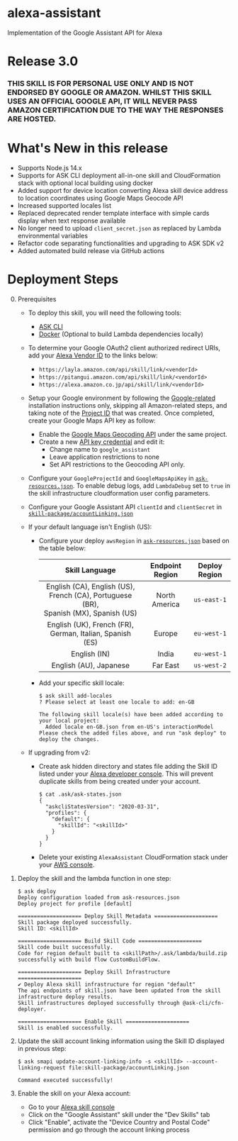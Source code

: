 # alexa-assistant

Implementation of the Google Assistant API for Alexa

# Release 3.0

### THIS SKILL IS FOR PERSONAL USE ONLY AND IS NOT ENDORSED BY GOOGLE OR AMAZON. WHILST THIS SKILL USES AN OFFICIAL GOOGLE API, IT WILL NEVER PASS AMAZON CERTIFICATION DUE TO THE WAY THE RESPONSES ARE HOSTED.


# What's New in this release

* Supports Node.js 14.x
* Supports for ASK CLI deployment all-in-one skill and CloudFormation stack with optional local building using docker
* Added support for device location converting Alexa skill device address to location coordinates using Google Maps Geocode API
* Increased supported locales list
* Replaced deprecated render template interface with simple cards display when text response available
* No longer need to upload `client_secret.json` as replaced by Lambda environmental variables
* Refactor code separating functionalities and upgrading to ASK SDK v2
* Added automated build release via GitHub actions

# Deployment Steps

0. Prerequisites

    * To deploy this skill, you will need the following tools:
        * [ASK CLI](https://developer.amazon.com/en-US/docs/alexa/smapi/quick-start-alexa-skills-kit-command-line-interface.html)
        * [Docker](https://docs.docker.com/get-docker/) (Optional to build Lambda dependencies locally)

    * To determine your Google OAuth2 client authorized redirect URIs, add your [Alexa Vendor ID](https://developer.amazon.com/settings/console/mycid) to the links below:
        * `https://layla.amazon.com/api/skill/link/<vendorId>`
        * `https://pitangui.amazon.com/api/skill/link/<vendorId>`
        * `https://alexa.amazon.co.jp/api/skill/link/<vendorId>`

    * Setup your Google environment by following the [Google-related](https://github.com/tartanguru/alexa-assistant-instructions/blob/master/fresh_install.md#enable-google-assistant-api-) installation instructions only, skipping all Amazon-related steps, and taking note of the [Project ID](https://console.cloud.google.com/cloud-resource-manager) that was created. Once completed, create your Google Maps API key as follow:
        * Enable the [Google Maps Geocoding API](https://console.cloud.google.com/apis/library/geocoding-backend.googleapis.com) under the same project.
        * Create a new [API key credential](https://console.cloud.google.com/apis/credentials) and edit it:
            * Change name to `google_assistant`
            * Leave application restrictions to none
            * Set API restrictions to the Geocoding API only.

    * Configure your `GoogleProjectId` and `GoogleMapsApiKey` in [`ask-resources.json`](ask-resources.json). To enable debug logs, add `LambdaDebug` set to `true` in the skill infrastructure cloudformation user config parameters.

    * Configure your Google Assistant API `clientId` and `clientSecret` in [`skill-package/accountLinking.json`](skill-package/accountLinking.json)

    * If your default language isn't English (US):
        * Configure your deploy `awsRegion` in [`ask-resources.json`](ask-resources.json) based on the table below:

            | Skill Language | Endpoint Region | Deploy Region |
            |:--------------:|:---------------:|:-------------:|
            | English (CA), English (US), French (CA), Portuguese (BR),<br>Spanish (MX), Spanish (US) | North America | `us-east-1` |
            | English (UK), French (FR), German, Italian, Spanish (ES) | Europe | `eu-west-1` |
            | English (IN) | India | `eu-west-1` |
            | English (AU), Japanese | Far East | `us-west-2` |

        * Add your specific skill locale:
            ```
            $ ask skill add-locales
            ? Please select at least one locale to add: en-GB

            The following skill locale(s) have been added according to your local project:
              Added locale en-GB.json from en-US's interactionModel
            Please check the added files above, and run "ask deploy" to deploy the changes.
            ```

    * If upgrading from v2:
        * Create ask hidden directory and states file adding the Skill ID listed under your [Alexa developer console](https://developer.amazon.com/alexa/console/ask). This will prevent duplicate skills from being created under your account.
            ```
            $ cat .ask/ask-states.json
            {
              "askcliStatesVersion": "2020-03-31",
              "profiles": {
                "default": {
                  "skillId": "<skillId>"
                }
              }
            }
            ```
        * Delete your existing `AlexaAssistant` CloudFormation stack under your [AWS console](https://console.aws.amazon.com/cloudformation/home).

1. Deploy the skill and the lambda function in one step:
    ```
    $ ask deploy
    Deploy configuration loaded from ask-resources.json
    Deploy project for profile [default]

    ==================== Deploy Skill Metadata ====================
    Skill package deployed successfully.
    Skill ID: <skillId>

    ==================== Build Skill Code ====================
    Skill code built successfully.
    Code for region default built to <skillPath>/.ask/lambda/build.zip successfully with build flow CustomBuildFlow.

    ==================== Deploy Skill Infrastructure ====================
    ✔ Deploy Alexa skill infrastructure for region "default"
    The api endpoints of skill.json have been updated from the skill infrastructure deploy results.
    Skill infrastructures deployed successfully through @ask-cli/cfn-deployer.

    ==================== Enable Skill ====================
    Skill is enabled successfully.
    ```

2. Update the skill account linking information using the Skill ID displayed in previous step:
    ```
    $ ask smapi update-account-linking-info -s <skillId> --account-linking-request file:skill-package/accountLinking.json

    Command executed successfully!
    ```

3. Enable the skill on your Alexa account:
    * Go to your [Alexa skill console](https://alexa.amazon.com/spa/index.html#skills/your-skills/?ref-suffix=ysa_gw)
    * Click on the "Google Assistant" skill under the "Dev Skills" tab
    * Click "Enable", activate the "Device Country and Postal Code" permission and go through the account linking process
